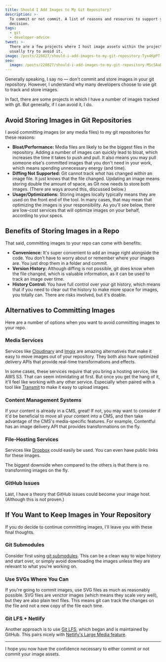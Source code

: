 ```yaml
---
title: Should I Add Images to My Git Repository?
description: >-
  To commit or not commit. A list of reasons and resources to support your
  decision.
tags:
  - git
  - developer-advice
tweet: >-
  There are a few projects where I host image assets within the project. But I
  usually try to avoid it.
image: /posts/220827/should-i-add-images-to-my-git-repository-Tyx4KpPT.png
seo:
  image: /posts/220827/should-i-add-images-to-my-git-repository-MScSAaDo--meta.png
---
```


Generally speaking, I say no — don't commit and store images in your git repository. However, I understand why many developers choose to use git to track and store images.

In fact, there are some projects in which I have a number of images tracked with git. But generally, if I can avoid it, I do.

## Avoid Storing Images in Git Repositories

I avoid committing images (or any media files) to my git repositories for these reasons:

- **Bloat/Performance:** Media files are likely to be the biggest files in the repository. Adding a number of images can quickly lead to bloat, which increases the time it takes to push and pull. It also means you may pull someone else's committed images that you don't need in your work, which means spending unnecessary energy (and time).
- **Diffing Not Supported:** Git cannot track _what_ has changed _within_ an image file. It just knows that the file changed. Updating an image means storing double the amount of space, as Git now needs to store both images. (There are ways around this, discussed below.)
- **Usage/Optimizations:** Storing images locally typically means they are used on the front end of the tool. In many cases, that may mean that optimizing the images is your responsibility. As you'll see below, there are low-cost services that will optimize images on your behalf, according to your specs.

## Benefits of Storing Images in a Repo

That said, committing images to your repo can come with benefits:

- **Convenience:** It's super convenient to add an image right alongside the code. You don't have to worry about or remember where your images are. You just drop them in a folder and commit.
- **Version History:** Although diffing is not possible, git does know when the file changed, which is valuable information, as it can be used to track an image over time.
- **History Control:** You have full control over your git history, which means that if you need to clear out the history to make more space for images, you totally can. There are risks involved, but it's doable.

## Alternatives to Committing Images

Here are a number of options when you want to avoid committing images to your repo.

### Media Services

Services like [Cloudinary](https://cloudinary.com/) and [Imgix](https://imgix.com/) are amazing alternatives that make it easy to move images out of your repository. They both also have optimized delivery APIs that provide real-time transformations and effects.

In some cases, these services require that you bring a hosting service, like AWS S3. That can seem intimidating at first. But once you get the hang of it, it'll feel like working with any other service. Especially when paired with a tool like [Transmit](https://panic.com/transmit/) to make it easy to upload images.

### Content Management Systems

If your content is already in a CMS, great! If not, you may want to consider if it'd be beneficial to move all your content into a CMS, and then take advantage of the CMS's media-specific features. For example, Contentful has an image delivery API that provides transformations on the fly.

### File-Hosting Services

Services like [Dropbox](https://www.dropbox.com/) could easily be used. You can even have public links for these images.

The biggest downside when compared to the others is that there is no transforming images on the fly.

### GitHub Issues

Last, I have a theory that GitHub issues could become your image host. (Although this is not proven.)

## If You Want to Keep Images in Your Repository

If you do decide to continue committing images, I'll leave you with these final thoughts.

### Git Submodules

Consider first using [git submodules](https://stackoverflow.com/a/5756500/2241124). This can be a clean way to wipe history and start over, or simply avoid downloading the images unless they are relevant to what you're working on.

### Use SVGs Where You Can

If you're going to commit images, use SVG files as much as reasonably possible. SVG files are venctor images (which means they scale very well), but they are also plain text files. This means git can track the changes on the file and not a new copy of the file each time.

### Git LFS + Netlify

Another approach is to use [Git LFS](https://git-lfs.github.com/), which began and is maintained by GitHub. This pairs nicely with [Netlify's Large Media feature](https://docs.netlify.com/large-media/overview/).

---

I hope you now have the confidence necessary to either commit or not commit your image assets.
